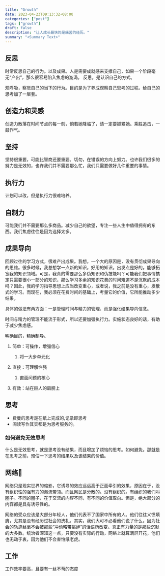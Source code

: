 ```yaml
---
title: "Growth"
date: 2023-04-23T09:13:32+08:00
categories: ["post"]
tags: ["growth"]
draft: false
description: "让人成长最快的是痛苦的经历。"
summary: "<Summary Text>"
---
```


## 反思

时常反思自己的行为。以及成果。人是需要成就感来支撑自己，如果一个阶段毫无“产出”，那么很容易陷入焦虑的漩涡。
反思，是认识自己的方式。

观呼吸，察觉自己的当下的行为。目的是为了养成观察自己思考的过程。给自己的思考加了一层套。

## 创造力和灵感

创造力散落在时间节点的每一刻，倘若她降临了，请一定要抓紧她。乘胜追击，一鼓作气。

## 坚持

坚持很重要，可能比智商还要重要。切勿，在错误的方向上努力。也许我们很多的努力是无效的，也许我们并不需要那么忙，我们只需要做好几件重要的事情。

## 执行力

计划可以改，但是执行力很难培养。

## 自制力

可能我们并不需要那么多商品。减少自己的欲望，专注一些人生中值得拥有的东西。我们焦虑往往是因为选择太多。

## 成果导向

回顾过往的学习方式，很难产出成果。我想，一个大的原因是，没有贯彻成果导向的思维。很多时候，我总想学一点新的知识，好用的知识。出发点是好的，能够拓宽我的知识领域。可是，我真的需要那么多伪知识和伪技能吗？可能我们把事情搞定只需要很小一部分的知识，那么学习多余的知识花费的时间难道不是沉默的成本吗？因此，我的学习指导思想上应当改变重心，或者说，我之前是没有重心，发散式的学习。而现在，我必须在花费时间的基础上，考量它的价值，它所能推动多少结果。

具体的做法有两方面：一是管理时间与精力的管理，而是强化结果导向信念。

时间与精力的管理不能流于形式，所以还要加强执行力。实施状态良好的话，有助于减少焦虑感。

明确目的，精确制导。

1.   简单：可操作，增强信心
     1.   将一大步单元化

2.   直接：可理解性强
     1.   直面问题的核心

3.   有效：站在巨人的肩膀上

## 思考

-   费曼的思考是在纸上完成的,记录即思考
-   阅读写作其实都是为思考服务的。

### 如何避免无效思考

什么是无效思考，就是思考没有结果，而且增加了烦恼的思考。如何避免，那就是在思考之前，预估一下思考的结果以及该结果的价值。

## 网络🛜

网络只是现实世界的缩影，它诱导的效应远远高于正面牵引的效果，原因在于，没有组织性的强有力的潮流带领。而且网民是分散的。没有组织的。有组织的我们叫圈子。不同的圈子，在于交流的内容不同，有不同的价值取向。但是，绝大部分的内容都是具有诱导性的。

网络的受众应该是大部分年轻人，他们代表不了国家中所有的人。他们往往义愤填膺，尤其是没有经历过社会的洗礼。其实，我们大可不必看他们说了什么，因为社会的轨迹丝毫不会被那些“冲动略带挑衅”的话语所改变。真正有力量的是那些沉默的大多数。统治者深知这一点，只要没有实际的行动，网络上就算满屏开花，他们也无动于衷，因为他们不会害怕纸老虎。

## 工作

工作效率要高，且要有一丝不苟的态度


